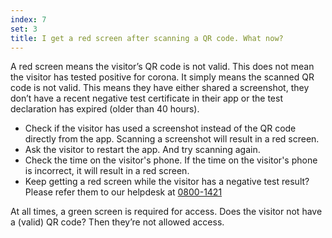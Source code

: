 ```yaml
---
index: 7
set: 3
title: I get a red screen after scanning a QR code. What now?
---
```

A red screen means the visitor’s QR code is not valid. This does not mean the visitor has tested positive for corona. It simply means the scanned QR code is not valid. This means they have either shared a screenshot, they don’t have a recent negative test certificate in their app or the test declaration has expired (older than 40 hours).  

- Check if the visitor has used a screenshot instead of the QR code directly from the app. Scanning a screenshot will result in a red screen.
- Ask the visitor to restart the app. And try scanning again. 
- Check the time on the visitor's phone. If the time on the visitor's phone is incorrect, it will result in a red screen. 
- Keep getting a red screen while the visitor has a negative test result? Please refer them to our helpdesk at <a href="tel:0800-1421">0800-1421</a>

At all times, a green screen is required for access. Does the visitor not have a (valid) QR code? Then they’re not allowed access. 
